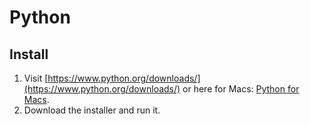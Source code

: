# Python
## Install

1. Visit [https://www.python.org/downloads/](https://www.python.org/downloads/) or here for Macs: [Python for Macs](https://www.python.org/downloads/macos/).
2. Download the installer and run it.
